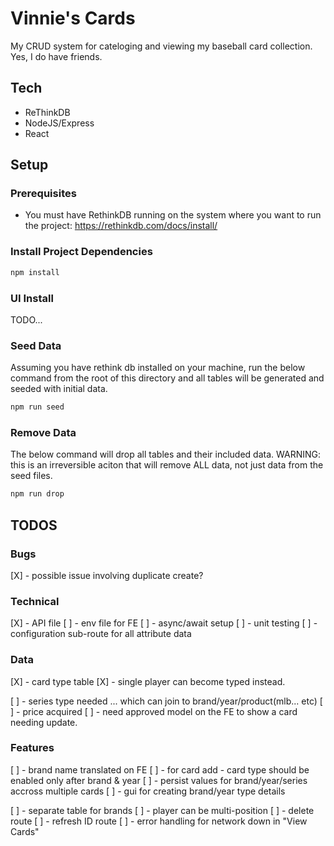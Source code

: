 # Vinnie's Cards

My CRUD system for cateloging and viewing my baseball card collection. Yes, I do have friends.

## Tech

- ReThinkDB
- NodeJS/Express
- React

## Setup

### Prerequisites

- You must have RethinkDB running on the system where you want to run the project: https://rethinkdb.com/docs/install/

### Install Project Dependencies

```sh
npm install
```

### UI Install

TODO...

### Seed Data

Assuming you have rethink db installed on your machine, run the below command from the root of this directory and all tables will be generated and seeded with initial data.

```sh
npm run seed
```

### Remove Data

The below command will drop all tables and their included data. WARNING: this is an irreversible aciton that will remove ALL data, not just data from the seed files.

```sh
npm run drop
```

## TODOS

### Bugs

[X] - possible issue involving duplicate create?

### Technical

[X] - API file
[ ] - env file for FE
[ ] - async/await setup
[ ] - unit testing
[ ] - configuration sub-route for all attribute data

### Data

[X] - card type table
[X] - single player can become typed instead.

[ ] - series type needed
... which can join to brand/year/product(mlb... etc)
[ ] - price acquired
[ ] - need approved model on the FE to show a card needing update.

### Features

[ ] - brand name translated on FE
[ ] - for card add - card type should be enabled only after brand & year
[ ] - persist values for brand/year/series accross multiple cards
[ ] - gui for creating brand/year type details

[ ] - separate table for brands
[ ] - player can be multi-position
[ ] - delete route
[ ] - refresh ID route
[ ] - error handling for network down in "View Cards"
